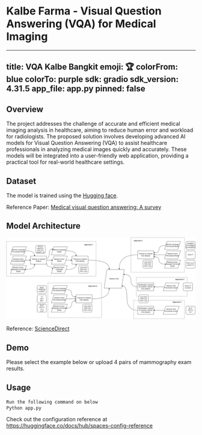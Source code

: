 # Kalbe Farma - Visual Question Answering (VQA) for Medical Imaging

---
title: VQA Kalbe Bangkit
emoji: 🏆
colorFrom: blue
colorTo: purple
sdk: gradio
sdk_version: 4.31.5
app_file: app.py
pinned: false
---

## Overview
The project addresses the challenge of accurate and efficient medical imaging analysis in healthcare, aiming to reduce human error and workload for radiologists. The proposed solution involves developing advanced AI models for Visual Question Answering (VQA) to assist healthcare professionals in analyzing medical images quickly and accurately. These models will be integrated into a user-friendly web application, providing a practical tool for real-world healthcare settings.

## Dataset
The model is trained using the [Hugging face](https://huggingface.co/datasets/flaviagiammarino/vqa-rad/viewer).



Reference Paper: [Medical visual question answering: A survey](https://www.sciencedirect.com/science/article/abs/pii/S0933365723001252)

## Model Architecture

![Model Architecture](img/Model-Architecture.png)

Reference: [ScienceDirect](https://www.sciencedirect.com/science/article/abs/pii/S0933365723001252)

## Demo
Please select the example below or upload 4 pairs of mammography exam results.

## Usage

```
Run the following command on below
Python app.py
```

Check out the configuration reference at https://huggingface.co/docs/hub/spaces-config-reference